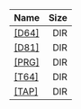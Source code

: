 |Name|Size|
|:---|---:|
|[[D64]]([D64]/index.html)|DIR|
|[[D81]]([D81]/index.html)|DIR|
|[[PRG]]([PRG]/index.html)|DIR|
|[[T64]]([T64]/index.html)|DIR|
|[[TAP]]([TAP]/index.html)|DIR|
